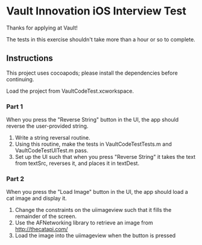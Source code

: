 #  Vault Innovation iOS Interview Test

Thanks for applying at Vault!

The tests in this exercise shouldn't take more than a hour or so to complete.

## Instructions

This project uses cocoapods; please install the dependencies before
continuing.

Load the project from VaultCodeTest.xcworkspace.

### Part 1

When you press the "Reverse String" button in the UI, the app should 
reverse the user-provided string.

1. Write a string reversal routine.
2. Using this routine, make the tests in VaultCodeTestTests.m and
   VaultCodeTestUITest.m pass.
3. Set up the UI such that when you press "Reverse String" it takes the text from textSrc, reverses it, and places it in textDest.

### Part 2

When you press the "Load Image" button in the UI, the app should load a cat
image and display it.

1. Change the constraints on the uiimageview such that it fills the remainder of
   the screen.
2. Use the AFNetworking library to retrieve an image from http://thecatapi.com/
3. Load the image into the uiimageview when the button is pressed
